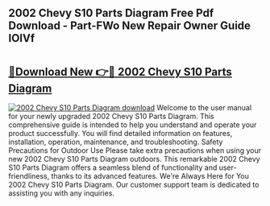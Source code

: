 ## 2002 Chevy S10 Parts Diagram Free Pdf Download - Part-FWo New Repair Owner Guide IOIVf

# <h2><a href="http://dfse70.blite.top/?on=2002+Chevy+S10+Parts+Diagram">🔗Download New 👉🔴 2002 Chevy S10 Parts Diagram</a></h2>

[![2002 Chevy S10 Parts Diagram download](https://i.imgur.com/lujVjoI.png)](http://dfse70.blite.top/?on=2002+Chevy+S10+Parts+Diagram)
Welcome to the user manual for your newly upgraded 2002 Chevy S10 Parts Diagram. This comprehensive guide is intended to help you understand and operate your product successfully. You will find detailed information on features, installation, operation, maintenance, and troubleshooting. Safety Precautions for Outdoor Use Please take extra precautions when using your new 2002 Chevy S10 Parts Diagram outdoors. This remarkable 2002 Chevy S10 Parts Diagram offers a seamless blend of functionality and user-friendliness, thanks to its advanced features. We're Always Here for You 2002 Chevy S10 Parts Diagram. Our customer support team is dedicated to assisting you with any inquiries.
